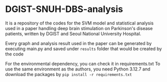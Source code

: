 # DGIST-SNUH-DBS-analysis
It is a repository of the codes for the SVM model and statistical analysis used in a paper handling deep brain stimulation on Parkinson's disease patients, written by DGIST and Seoul National University Hospital.

Every graph and analysis result used in the paper can be generated by executing main.py and saved under ```results``` folder that would be created by the code

For the environmental dependency, you can check it in requirements.txt
To use the same environment as the authors, you need Python 3.12.7 and download the packages by
```pip install -r requirements.txt```
